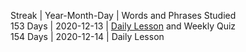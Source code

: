 Streak | Year-Month-Day | Words and Phrases Studied <br>
153 Days | 2020-12-13 | [Daily Lesson](https://github.com/EO4wellness/T-I-L/blob/main/polyglot/eslovaco/2020-12-13-terms.md) and Weekly Quiz <br>
154 Days | 2020-12-14 | Daily Lesson<br>
<br>
